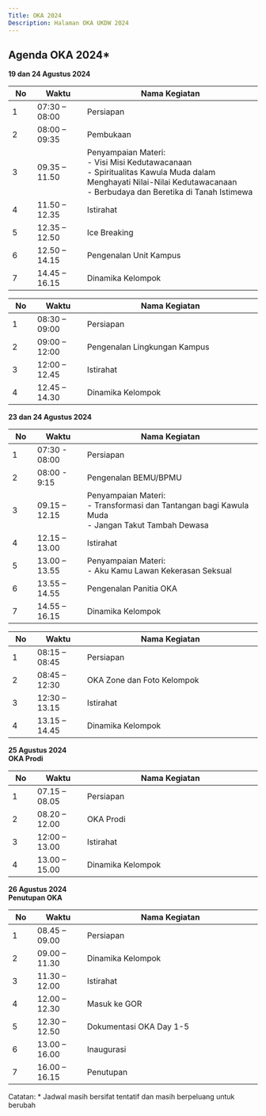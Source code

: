 ```yaml
---
Title: OKA 2024
Description: Halaman OKA UKDW 2024
---
```


## Agenda OKA 2024*
<strong>19 dan 24 Agustus 2024</strong><br/>
<table style="width: 100%; max-width: 40em;">
    <thead>
        <tr>
            <th style="width: 10%;">No</th>
            <th style="width: 20%;">Waktu</th>
            <th style="width: 70%;">Nama Kegiatan</th>
        </tr>
    </thead>
    <tbody>
        <tr>
            <td>1</td>
            <td>07:30 – 08:00</td>
            <td>Persiapan</td>
        </tr>
        <tr>
            <td>2</td>
            <td>08:00 – 09:35</td>
            <td>Pembukaan</td>
        </tr>
        <tr>
            <td>3</td>
            <td>09.35 – 11.50</td>
            <td>Penyampaian Materi:<br/>
            - Visi Misi Kedutawacanaan<br/>
            - Spiritualitas Kawula Muda dalam Menghayati Nilai-Nilai Kedutawacanaan<br/>
            - Berbudaya dan Beretika di Tanah Istimewa</td>
        </tr>
        <tr>
            <td>4</td>
            <td>11.50 – 12.35</td>
            <td>Istirahat</td>
        </tr>
        <tr>
            <td>5</td>
            <td>12.35 – 12.50</td>
            <td>Ice Breaking</td>
        </tr>
        <tr>
            <td>6</td>
            <td>12.50 – 14.15</td>
            <td>Pengenalan Unit Kampus</td>
        </tr>
        <tr>
            <td>7</td>
            <td>14.45 – 16.15</td>
            <td>Dinamika Kelompok</td>
        </tr>
    </tbody>
</table>

<table style="width: 100%; max-width: 40em;">
    <thead>
        <tr>
            <th style="width: 10%;">No</th>
            <th style="width: 20%;">Waktu</th>
            <th style="width: 70%;">Nama Kegiatan</th>
        </tr>
    </thead>
    <tbody>
        <tr>
            <td>1</td>
            <td>08:30 – 09:00</td>
            <td>Persiapan</td>
        </tr>
        <tr>
            <td>2</td>
            <td>09:00 – 12:00</td>
            <td>Pengenalan Lingkungan Kampus</td>
        </tr>
        <tr>
            <td>3</td>
            <td>12:00 – 12.45</td>
            <td>Istirahat</td>
        </tr>
        <tr>
            <td>4</td>
            <td>12.45 – 14.30</td>
            <td>Dinamika Kelompok</td>
        </tr>
    </tbody>
</table>

<strong>23 dan 24 Agustus 2024</strong><br/>
<table style="width: 100%; max-width: 40em;">
    <thead>
        <tr>
            <th style="width: 10%;">No</th>
            <th style="width: 20%;">Waktu</th>
            <th style="width: 70%;">Nama Kegiatan</th>
        </tr>
    </thead>
    <tbody>
        <tr>
            <td>1</td>
            <td>07:30 - 08:00</td>
            <td>Persiapan</td>
        </tr>
        <tr>
            <td>2</td>
            <td>08:00 - 9:15</td>
            <td>Pengenalan BEMU/BPMU</td>
        </tr>
        <tr>
            <td>3</td>
            <td>09.15 – 12.15</td>
            <td>Penyampaian Materi:<br/>
            - Transformasi dan Tantangan bagi Kawula Muda<br/>
            - Jangan Takut Tambah Dewasa</td>
        </tr>
        <tr>
            <td>4</td>
            <td>12.15 – 13.00</td>
            <td>Istirahat</td>
        </tr>
        <tr>
            <td>5</td>
            <td>13.00 – 13.55</td>
            <td>Penyampaian Materi:<br/>
            - Aku Kamu Lawan Kekerasan Seksual</td>
        </tr>
        <tr>
            <td>6</td>
            <td>13.55 – 14.55</td>
            <td>Pengenalan Panitia OKA</td>
        </tr>
        <tr>
            <td>7</td>
            <td>14.55 – 16.15</td>
            <td>Dinamika Kelompok</td>
        </tr>
    </tbody>
</table>

<table style="width: 100%; max-width: 40em;">
    <thead>
        <tr>
            <th style="width: 10%;">No</th>
            <th style="width: 20%;">Waktu</th>
            <th style="width: 70%;">Nama Kegiatan</th>
        </tr>
    </thead>
    <tbody>
        <tr>
            <td>1</td>
            <td>08:15 – 08:45</td>
            <td>Persiapan</td>
        </tr>
        <tr>
            <td>2</td>
            <td>08:45 – 12:30</td>
            <td>OKA Zone dan Foto Kelompok</td>
        </tr>
        <tr>
            <td>3</td>
            <td>12:30 – 13.15</td>
            <td>Istirahat</td>
        </tr>
        <tr>
            <td>4</td>
            <td>13.15 – 14.45</td>
            <td>Dinamika Kelompok</td>
        </tr>
    </tbody>
</table>

<strong>25 Agustus 2024<br/>
OKA Prodi</strong><br/>
<table style="width: 100%; max-width: 40em;">
    <thead>
        <tr>
            <th style="width: 10%;">No</th>
            <th style="width: 20%;">Waktu</th>
            <th style="width: 70%;">Nama Kegiatan</th>
        </tr>
    </thead>
    <tbody>
        <tr>
            <td>1</td>
            <td>07.15 – 08.05</td>
            <td>Persiapan</td>
        </tr>
        <tr>
            <td>2</td>
            <td>08.20 – 12.00</td>
            <td>OKA Prodi</td>
        </tr>
        <tr>
            <td>3</td>
            <td>12:00 – 13.00</td>
            <td>Istirahat</td>
        </tr>
        <tr>
            <td>4</td>
            <td>13.00 – 15.00</td>
            <td>Dinamika Kelompok</td>
        </tr>
    </tbody>
</table>

<strong>26 Agustus 2024<br/>
Penutupan OKA</strong><br/>
<table style="width: 100%; max-width: 40em;">
    <thead>
        <tr>
            <th style="width: 10%;">No</th>
            <th style="width: 20%;">Waktu</th>
            <th style="width: 70%;">Nama Kegiatan</th>
        </tr>
    </thead>
    <tbody>
        <tr>
            <td>1</td>
            <td>08.45 – 09.00</td>
            <td>Persiapan</td>
        </tr>
        <tr>
            <td>2</td>
            <td>09.00 – 11.30</td>
            <td>Dinamika Kelompok</td>
        </tr>
        <tr>
            <td>3</td>
            <td>11.30 – 12.00</td>
            <td>Istirahat</td>
        </tr>
        <tr>
            <td>4</td>
            <td>12.00 – 12.30</td>
            <td>Masuk ke GOR</td>
        </tr>
        <tr>
            <td>5</td>
            <td>12.30 – 12.50</td>
            <td>Dokumentasi OKA Day 1-5</td>
        </tr>
        <tr>
            <td>6</td>
            <td>13.00 – 16.00</td>
            <td>Inaugurasi</td>
        </tr>
        <tr>
            <td>7</td>
            <td>16.00 – 16.15</td>
            <td>Penutupan</td>
        </tr>
    </tbody>
</table>
Catatan: * Jadwal masih bersifat tentatif dan masih berpeluang untuk berubah
